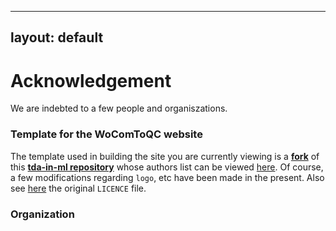 

---
layout: default
---



# Acknowledgement


We are indebted to a few people and organiszations.


### Template for the WoComToQC website
The template used in building the site you are currently viewing is a [**fork**](https://github.com/tda-in-ml/tda-in-ml.github.io/fork) of this
[**tda-in-ml repository**](https://github.com/tda-in-ml/tda-in-ml.github.io) whose authors list can be viewed
[here](https://github.com/tda-in-ml/tda-in-ml.github.io/blob/master/AUTHORS). Of course, a few modifications regarding `logo`, etc have been made in the present.
Also see [here](https://github.com/tda-in-ml/tda-in-ml.github.io/blob/master/LICENSE) the original `LICENCE` file.




### Organization

